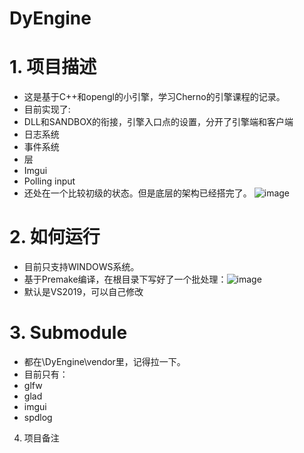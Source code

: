 # DyEngine
# 1. 项目描述
- 这是基于C++和opengl的小引擎，学习Cherno的引擎课程的记录。
- 目前实现了:
- DLL和SANDBOX的衔接，引擎入口点的设置，分开了引擎端和客户端
- 日志系统
- 事件系统
- 层
- Imgui
- Polling input
- 还处在一个比较初级的状态。但是底层的架构已经搭完了。
![image](https://user-images.githubusercontent.com/31367799/185868136-fd3ae58d-bed2-4427-be68-0787ab321f87.png)

# 2. 如何运行
- 目前只支持WINDOWS系统。
- 基于Premake编译，在根目录下写好了一个批处理：![image](https://user-images.githubusercontent.com/31367799/185866568-dec06497-fcdf-482c-8da6-7c01410ab2fd.png)
- 默认是VS2019，可以自己修改
# 3. Submodule
- 都在\DyEngine\vendor里，记得拉一下。
- 目前只有：
- glfw
- glad
- imgui
- spdlog
4. 项目备注
